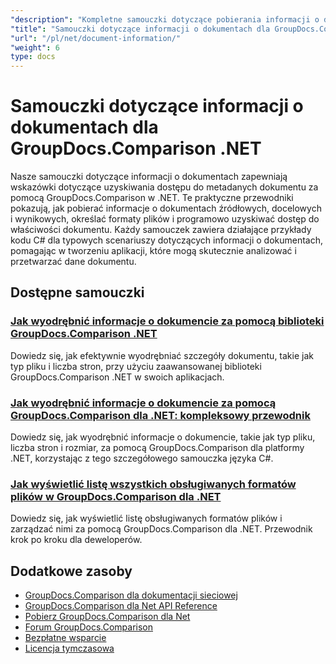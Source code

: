 ```yaml
---
"description": "Kompletne samouczki dotyczące pobierania informacji o dokumentach i obsługiwanych formatach za pomocą GroupDocs.Comparison dla .NET."
"title": "Samouczki dotyczące informacji o dokumentach dla GroupDocs.Comparison .NET"
"url": "/pl/net/document-information/"
"weight": 6
type: docs
---
```

# Samouczki dotyczące informacji o dokumentach dla GroupDocs.Comparison .NET

Nasze samouczki dotyczące informacji o dokumentach zapewniają wskazówki dotyczące uzyskiwania dostępu do metadanych dokumentu za pomocą GroupDocs.Comparison w .NET. Te praktyczne przewodniki pokazują, jak pobierać informacje o dokumentach źródłowych, docelowych i wynikowych, określać formaty plików i programowo uzyskiwać dostęp do właściwości dokumentu. Każdy samouczek zawiera działające przykłady kodu C# dla typowych scenariuszy dotyczących informacji o dokumentach, pomagając w tworzeniu aplikacji, które mogą skutecznie analizować i przetwarzać dane dokumentu.

## Dostępne samouczki

### [Jak wyodrębnić informacje o dokumencie za pomocą biblioteki GroupDocs.Comparison .NET](./extract-info-groupdocs-comparison-dotnet/)
Dowiedz się, jak efektywnie wyodrębniać szczegóły dokumentu, takie jak typ pliku i liczba stron, przy użyciu zaawansowanej biblioteki GroupDocs.Comparison .NET w swoich aplikacjach.

### [Jak wyodrębnić informacje o dokumencie za pomocą GroupDocs.Comparison dla .NET: kompleksowy przewodnik](./extract-document-info-groupdocs-comparison-net/)
Dowiedz się, jak wyodrębnić informacje o dokumencie, takie jak typ pliku, liczba stron i rozmiar, za pomocą GroupDocs.Comparison dla platformy .NET, korzystając z tego szczegółowego samouczka języka C#.

### [Jak wyświetlić listę wszystkich obsługiwanych formatów plików w GroupDocs.Comparison dla .NET](./mastering-groupdocs-comparison-list-supported-formats/)
Dowiedz się, jak wyświetlić listę obsługiwanych formatów plików i zarządzać nimi za pomocą GroupDocs.Comparison dla .NET. Przewodnik krok po kroku dla deweloperów.

## Dodatkowe zasoby

- [GroupDocs.Comparison dla dokumentacji sieciowej](https://docs.groupdocs.com/comparison/net/)
- [GroupDocs.Comparison dla Net API Reference](https://reference.groupdocs.com/comparison/net/)
- [Pobierz GroupDocs.Comparison dla Net](https://releases.groupdocs.com/comparison/net/)
- [Forum GroupDocs.Comparison](https://forum.groupdocs.com/c/comparison)
- [Bezpłatne wsparcie](https://forum.groupdocs.com/)
- [Licencja tymczasowa](https://purchase.groupdocs.com/temporary-license/)